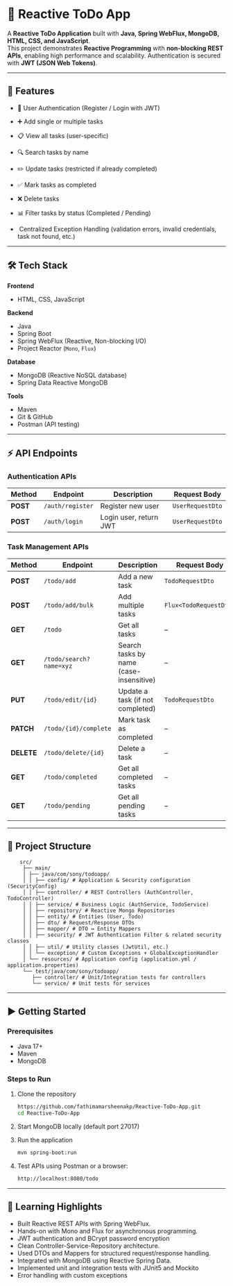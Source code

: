 # 📌 Reactive ToDo App

A **Reactive ToDo Application** built with **Java, Spring WebFlux, MongoDB, HTML, CSS, and JavaScript**.  
This project demonstrates **Reactive Programming** with **non-blocking REST APIs**, enabling high performance and scalability.
Authentication is secured with **JWT (JSON Web Tokens)**.

---

## 🚀 Features
- 👤 User Authentication (Register / Login with JWT)
- ➕ Add single or multiple tasks 
- 📋 View all tasks (user-specific)
- 🔍 Search tasks by name 
- ✏️ Update tasks (restricted if already completed)
- ✅ Mark tasks as completed 
- ❌ Delete tasks 
- 📊 Filter tasks by status (Completed / Pending)

- ️ Centralized Exception Handling (validation errors, invalid credentials, task not found, etc.)

---

## 🛠️ Tech Stack

**Frontend**
- HTML, CSS, JavaScript

**Backend**
- Java
- Spring Boot
- Spring WebFlux (Reactive, Non-blocking I/O)
- Project Reactor (`Mono`, `Flux`)

**Database**
- MongoDB (Reactive NoSQL database)
- Spring Data Reactive MongoDB

**Tools**
- Maven
- Git & GitHub
- Postman (API testing)

---

## ⚡ API Endpoints

### Authentication APIs

| Method   | Endpoint                 | Description                          | Request Body |
|----------|--------------------------|--------------------------------------|--------------|
| **POST** | `/auth/register`              | Register new user                      | `UserRequestDto` |
| **POST** | `/auth/login`         | Login user, return JWT                  | `UserRequestDto` |

### Task Management APIs

| Method   | Endpoint                 | Description                          | Request Body |
|----------|--------------------------|--------------------------------------|--------------|
| **POST** | `/todo/add`              | Add a new task                       | `TodoRequestDto` |
| **POST** | `/todo/add/bulk`         | Add multiple tasks                   | `Flux<TodoRequestDto>` |
| **GET**  | `/todo`                  | Get all tasks                        | – |
| **GET**  | `/todo/search?name=xyz`  | Search tasks by name (case-insensitive) | – |
| **PUT**  | `/todo/edit/{id}`        | Update a task (if not completed)     | `TodoRequestDto` |
| **PATCH**| `/todo/{id}/complete`    | Mark task as completed               | – |
| **DELETE** | `/todo/delete/{id}`    | Delete a task                        | – |
| **GET**  | `/todo/completed`        | Get all completed tasks              | – |
| **GET**  | `/todo/pending`          | Get all pending tasks                | – |


---

## 📂 Project Structure

        src/
         ├── main/
         │ ├── java/com/sony/todoapp/
         │ │ ├── config/ # Application & Security configuration (SecurityConfig)
         │ │ ├── controller/ # REST Controllers (AuthController, TodoController)
         │ │ ├── service/ # Business Logic (AuthService, TodoService)
         │ │ ├── repository/ # Reactive Mongo Repositories
         │ │ ├── entity/ # Entities (User, Todo)
         │ │ ├── dto/ # Request/Response DTOs
         │ │ ├── mapper/ # DTO ↔ Entity Mappers
         │ │ ├── security/ # JWT Authentication Filter & related security classes
         │ │ ├── util/ # Utility classes (JwtUtil, etc.)
         │ │ └── exception/ # Custom Exceptions + GlobalExceptionHandler
         │ └── resources/ # Application config (application.yml / application.properties)
         └── test/java/com/sony/todoapp/
            ├── controller/ # Unit/Integration tests for controllers
            └── service/ # Unit tests for services

---

## ▶️ Getting Started

### Prerequisites
- Java 17+
- Maven
- MongoDB

### Steps to Run
1. Clone the repository
   ```bash
   https://github.com/fathimamarsheenakp/Reactive-ToDo-App.git
   cd Reactive-ToDo-App

2. Start MongoDB locally (default port 27017)

3. Run the application
    ```bash
   mvn spring-boot:run

4. Test APIs using Postman or a browser:
    ```bash
   http://localhost:8080/todo

---

## 📖 Learning Highlights

- Built Reactive REST APIs with Spring WebFlux. 
- Hands-on with Mono and Flux for asynchronous programming. 
- JWT authentication and BCrypt password encryption
- Clean Controller-Service-Repository architecture. 
- Used DTOs and Mappers for structured request/response handling. 
- Integrated with MongoDB using Reactive Spring Data.
- Implemented unit and integration tests with JUnit5 and Mockito
- Error handling with custom exceptions


